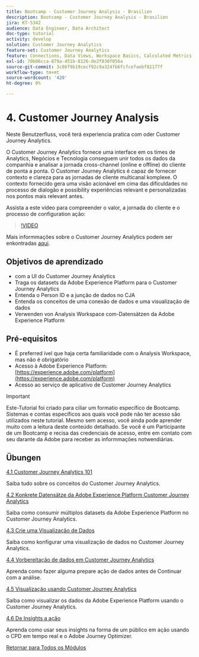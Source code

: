 ```yaml
---
title: Bootcamp - Customer Journey Analysis - Brasilien
description: Bootcamp - Customer Journey Analysis - Brasilien
jira: KT-5342
audience: Data Engineer, Data Architect
doc-type: tutorial
activity: develop
solution: Customer Journey Analytics
feature-set: Customer Journey Analytics
feature: Connections, Data Views, Workspace Basics, Calculated Metrics, Visualizations, Audiences
exl-id: 70b06cca-879a-451b-8126-de2f830f056a
source-git-commit: 3c86f9b19cecf92c9a324fb6fcfcefaebf82177f
workflow-type: tm+mt
source-wordcount: '420'
ht-degree: 0%

---
```


# 4. Customer Journey Analysis

Neste Benutzerfluss, você terá experiencia pratica com oder Customer Journey Analytics.

O Customer Journey Analytics fornece uma interface em os times de Analytics, Negócios e Tecnologia conseguem unir todos os dados da companhia e analisar a jornada cross-channel (online e offline) do cliente de ponta a ponta. O Customer Journey Analytics é capaz de fornecer contexto e clareza para as jornadas de cliente multicanal komplexe. O contexto fornecido gera uma visão acionável em cima das dificuldades no processo de dialogão e possibility experiências relevant e personalizadas nos pontos mais relevant antes.

Assista a este vídeo para compreender o valor, a jornada do cliente e o processo de configuration ação:

>[!VIDEO](https://video.tv.adobe.com/v/327188?quality=12&learn=on)

Mais informmações sobre o Customer Journey Analytics podem ser enkontradas [aqui](https://spark.adobe.com/page/t62eiRu9l6iWJ/).

## Objetivos de aprendizado

- com a UI do Customer Journey Analytics
- Traga os datasets da Adobe Experience Platform para o Customer Journey Analytics
- Entenda o Person ID e a junção de dados no CJA
- Entenda os conceitos de uma conexão de dados e uma visualização de dados
- Verwenden von Analysis Workspace com-Datensätzen da Adobe Experience Platform

## Pré-equisitos

- É preferred ível que haja certa familiaridade com o Analysis Workspace, mas não é obrigatório
- Acesso à Adobe Experience Platform: [https://experience.adobe.com/platform](https://experience.adobe.com/platform)
- Acesso ao serviço de aplicativo de Customer Journey Analytics

>[!IMPORTANT]
>
>Este-Tutorial foi criado para ciliar um formatio específico de Bootcamp. Sistemas e contas específicos aos quais você pode não ter acesso são utilizados neste tutorial. Mesmo sem acesso, você ainda pode aprender muito com a leitura deste conteúdo detalhado. Se você é um Participante de um Bootcamp e recisa das credenciais de acesso, entre em contato com seu darante da Adobe para receber as informmações notwendiárias.

## Übungen

[4.1 Customer Journey Analytics 101](./ex1.md)

Saiba tudo sobre os conceitos do Customer Journey Analytics.

[4.2 Konkrete Datensätze da Adobe Experience Platform Customer Journey Analytics](./ex2.md)

Saiba como consumir múltiplos datasets da Adobe Experience Platform no Customer Journey Analytics.

[4.3 Crie uma Visualização de Dados](./ex3.md)

Saiba como konfigurar uma visualização de dados no Customer Journey Analytics.

[4.4 Vorbereitação de dados em Customer Journey Analytics](./ex4.md)

Aprenda como fazer alguma prepare ação de dados antes de Continuar com a análise.

[4.5 Visualização usando Customer Journey Analytics](./ex5.md)

Saiba como visualizar os dados da Adobe Experience Platform usando o Customer Journey Analytics.

[4.6 De Insights a ação](./ex6.md)

Aprenda como usar seus insights na forma de um público em ação usando o CPD em tempo real e o Adobe Journey Optimizer.

[Retornar para Todos os Módulos](../../overview.md)
